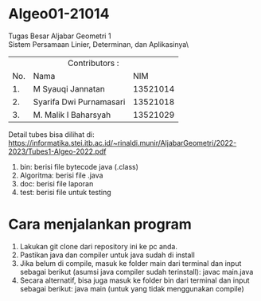 # Algeo01-21014
Tugas Besar Aljabar Geometri 1\
Sistem Persamaan Linier, Determinan, dan Aplikasinya\

<table>
    <tr>
        <td colspan=3 align="center">Contributors :</td>
    </tr>
    <tr>
        <td>No.</td>
        <td>Nama</td>
        <td>NIM</td>
    </tr>
    <tr>
        <td>1.</td>
        <td>M Syauqi Jannatan</td>
        <td>13521014</td>
    </tr>
    <tr>
        <td>2.</td>
        <td>Syarifa Dwi Purnamasari</td>
        <td>13521018</td>
    </tr>
    <tr>
        <td>3.</td>
        <td>M. Malik I Baharsyah</td>
        <td>13521029</td>
    </tr>
</table>

Detail tubes bisa dilihat di:\
https://informatika.stei.itb.ac.id/~rinaldi.munir/AljabarGeometri/2022-2023/Tubes1-Algeo-2022.pdf


1. bin: berisi file bytecode java (.class)
2. Algoritma: berisi file .java
3. doc: berisi file laporan
4. test: berisi file untuk testing

# Cara menjalankan program
1. Lakukan git clone dari repository ini ke pc anda.
2. Pastikan java dan compiler untuk java sudah di install
3. Jika belum di compile, masuk ke folder main dari terminal dan input sebagai berikut (asumsi java compiler sudah terinstall): 
   javac main.java
4. Secara alternatif, bisa juga masuk ke folder bin dari terminal dan input sebagai berikut: 
   java main (untuk yang tidak menggunakan compile)